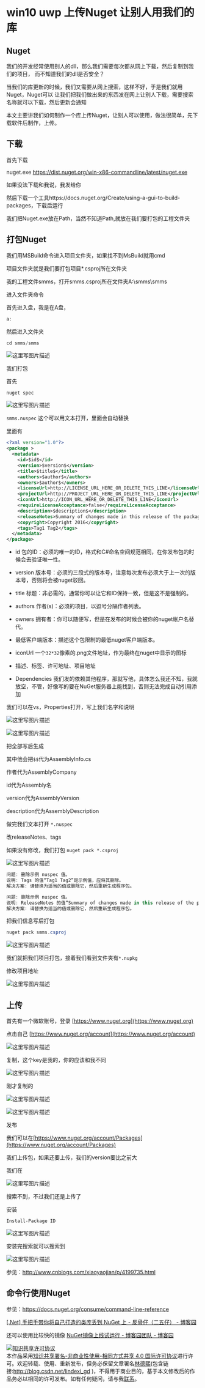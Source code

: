 # win10 uwp 上传Nuget 让别人用我们的库

## Nuget


我们的开发经常使用别人的dll，那么我们需要每次都从网上下载，然后复制到我们的项目，
而不知道我们的dll是否安全？

当我们的库更新的时候，我们又需要从网上搜索，这样不好，于是我们就用Nuget，Nuget可以
让我们把我们做出来的东西发在网上让别人下载，需要搜索名称就可以下载，然后更新会通知

本文主要讲我们如何制作一个库上传Nuget，让别人可以使用，做法很简单，先下载软件后制作，上传。
<!--more-->
<!-- CreateTime:2018/2/13 17:23:03 -->


<div id="toc"></div>


## 下载

首先下载

nuget.exe https://dist.nuget.org/win-x86-commandline/latest/nuget.exe

如果没法下载和我说，我发给你

然后下载一个工具https://docs.nuget.org/Create/using-a-gui-to-build-packages，下载后运行

我们把Nuget.exe放在Path，当然不知道Path,就放在我们要打包的工程文件夹


## 打包Nuget

我们用MSBuild命令进入项目文件夹，如果找不到MsBuild就用cmd

项目文件夹就是我们要打包项目*.csproj所在文件夹

我的工程文件smms，打开smms.csproj所在文件夹A:\smms\smms

进入文件夹命令

首先进入盘，我是在A盘，

```csharp
a:
```

然后进入文件夹

```csharp
cd smms/smms
```

![这里写图片描述](http://img.blog.csdn.net/20160705153953828)

我们打包

首先

`nuget spec`

![这里写图片描述](http://img.blog.csdn.net/20160705154308176)

`smms.nuspec` 这个可以用文本打开，里面会自动替换

里面有

```xml
<?xml version="1.0"?>
<package >
  <metadata>
    <id>$id$</id>
    <version>$version$</version>
    <title>$title$</title>
    <authors>$author$</authors>
    <owners>$author$</owners>
    <licenseUrl>http://LICENSE_URL_HERE_OR_DELETE_THIS_LINE</licenseUrl>
    <projectUrl>http://PROJECT_URL_HERE_OR_DELETE_THIS_LINE</projectUrl>
    <iconUrl>http://ICON_URL_HERE_OR_DELETE_THIS_LINE</iconUrl>
    <requireLicenseAcceptance>false</requireLicenseAcceptance>
    <description>$description$</description>
    <releaseNotes>Summary of changes made in this release of the package.</releaseNotes>
    <copyright>Copyright 2016</copyright>
    <tags>Tag1 Tag2</tags>
  </metadata>
</package>
```

- id 
  包的ID：必须的唯一的ID，格式和C#命名空间规范相同，在你发布包的时候会去验证唯一性。

- version 
  版本号：必须的三段式的版本号，注意每次发布必须大于上一次的版本号，否则将会被nuget驳回。

- title 
  标题：非必需的，通常你可以让它和ID保持一致，但是这不是强制的。

- authors
  作者(s)：必须的项目，以逗号分隔作者列表。

- owners 
  拥有者：你可以随便写，但是在发布的时候会被你的nuget帐户名替代。

- 最低客户端版本：描述这个包限制的最低nuget客户端版本。

- iconUrl
  一个`32*32`像素的.png文件地址，作为最终在nuget中显示的图标

- 描述、标签、许可地址、项目地址

- Dependencies
  我们发的依赖其他程序，那就写他，具体怎么我还不知，我就放空，不管，好像写的要在NuGet服务器上能找到，否则无法完成自动引用添加

我们可以在vs，Properties打开，写上我们名字和说明

![这里写图片描述](http://img.blog.csdn.net/20160705154334553)

![这里写图片描述](http://img.blog.csdn.net/20160705154345051)

把全部写后生成

其中他会把`$$`代为AssemblyInfo.cs 

作者代为AssemblyCompany

id代为Assembly名

version代为AssemblyVersion

description代为AssemblyDescription

做完我们文本打开 `*.nuspec`

改releaseNotes、tags

如果没有修改，我们打包 `nuget pack *.csproj`

![这里写图片描述](http://img.blog.csdn.net/20160705154419364)

```csharp
问题: 删除示例 nuspec 值。
说明: Tags 的值“Tag1 Tag2”是示例值，应将其删除。
解决方案: 请替换为适当的值或删除它，然后重新生成程序包。

问题: 删除示例 nuspec 值。
说明: ReleaseNotes 的值“Summary of changes made in this release of the package.”是示例值，应将其删除。
解决方案: 请替换为适当的值或删除它，然后重新生成程序包。
```

把我们信息写后打包

```csharp
nuget pack smms.csproj
```

![这里写图片描述](http://img.blog.csdn.net/20160705154443317)

我们就把我们项目打包，接着我们看到文件夹有`*.nupkg`

修改项目地址

![这里写图片描述](http://img.blog.csdn.net/20160705154503646)


## 上传

首先有一个微软账号，登录 [https://www.nuget.org](https://www.nuget.org)

点击自己 [https://www.nuget.org/account](https://www.nuget.org/account)

![这里写图片描述](http://img.blog.csdn.net/20160705154531195)

复制，这个key是我的，你的应该和我不同

![这里写图片描述](http://img.blog.csdn.net/20160705154957007)

刚才复制的

![这里写图片描述](http://img.blog.csdn.net/20160705154606068)

![这里写图片描述](http://img.blog.csdn.net/20160705154624787)

发布

我们可以在[https://www.nuget.org/account/Packages](https://www.nuget.org/account/Packages)

我们上传包，如果还要上传，我们的version要比之前大

我们在

![这里写图片描述](http://img.blog.csdn.net/20160705155015936)

搜索不到，不过我们还是上传了

安装

`Install-Package ID`

![这里写图片描述](http://img.blog.csdn.net/20160705155205298)

安装完搜索就可以搜索到

![这里写图片描述](http://img.blog.csdn.net/20160705155225430)

参见：http://www.cnblogs.com/xiaoyaojian/p/4199735.html

## 命令行使用Nuget

参见：https://docs.nuget.org/consume/command-line-reference

[[.Net] 手把手带你将自己打造的类库丢到 NuGet 上 - 反骨仔（二五仔） - 博客园](http://www.cnblogs.com/liqingwen/p/5859236.html)

还可以使用比较快的镜像 [NuGet镜像上线试运行 - 博客园团队 - 博客园](http://www.cnblogs.com/cmt/p/nuget-mirror.html)

<a rel="license" href="http://creativecommons.org/licenses/by-nc-sa/4.0/"><img alt="知识共享许可协议" style="border-width:0" src="https://licensebuttons.net/l/by-nc-sa/4.0/88x31.png" /></a><br />本作品采用<a rel="license" href="http://creativecommons.org/licenses/by-nc-sa/4.0/">知识共享署名-非商业性使用-相同方式共享 4.0 国际许可协议</a>进行许可。欢迎转载、使用、重新发布，但务必保留文章署名[林德熙](http://blog.csdn.net/lindexi_gd)(包含链接:http://blog.csdn.net/lindexi_gd )，不得用于商业目的，基于本文修改后的作品务必以相同的许可发布。如有任何疑问，请与我[联系](mailto:lindexi_gd@163.com)。

